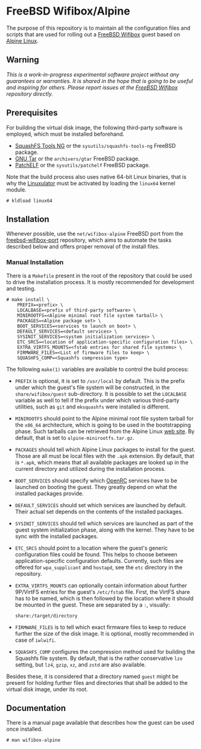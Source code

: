 # FreeBSD Wifibox/Alpine

The purpose of this repository is to maintain all the configuration
files and scripts that are used for rolling out a [FreeBSD Wifibox]
guest based on [Alpine Linux].

## Warning

*This is a work-in-progress experimental software project without any
guarantees or warranties.  It is shared in the hope that is going to
be useful and inspiring for others.  Please report issues at the
[FreeBSD Wifibox] repository directly.*

## Prerequisites

For building the virtual disk image, the following third-party
software is employed, which must be installed beforehand.

- [SquashFS Tools NG] or the `sysutils/squashfs-tools-ng` FreeBSD
  package.
- [GNU Tar] or the `archivers/gtar` FreeBSD package.
- [PatchELF] or the `sysutils/patchelf` FreeBSD package.

Note that the build process also uses native 64-bit Linux binaries,
that is why the [Linuxulator] must be activated by loading the
`linux64` kernel module.

```console
# kldload linux64
```

## Installation

Whenever possible, use the `net/wifibox-alpine` FreeBSD port from the
[freebsd-wifibox-port] repository, which aims to automate the tasks
described below and offers proper removal of the install files.

### Manual Installation

There is a `Makefile` present in the root of the repository that could
be used to drive the installation process.  It is mostly recommended
for development and testing.

```console
# make install \
	PREFIX=<prefix> \
	LOCALBASE=<prefix of third-party software> \
	MINIROOTFS=<Alpine minimal root file system tarball> \
	PACKAGES=<Alpine package set> \
	BOOT_SERVICES=<services to launch on boot> \
	DEFAULT_SERVICES=<default services> \
	SYSINIT_SERVICES=<system initialization services> \
	ETC_SRCS=<location of application-specific configuration files> \
	EXTRA_VIRTFS_MOUNTS=<fstab entries for shared file systems> \
	FIRMWARE_FILES=<List of firmware files to keep> \
	SQUASHFS_COMP=<Squashfs compression type>
```

The following `make(1)` variables are available to control the build
process:

- `PREFIX` is optional, it is set to `/usr/local` by default.  This is
  the prefix under which the guest's file system will be constructed,
  in the `share/wifibox/guest` sub-directory.  It is possible to set
  the `LOCALBASE` variable as well to tell if the prefix under which
  various third-party utilities, such as `git` and `mksquashfs` were
  installed is different.

- `MINIROOTFS` should point to the Alpine minimal root file system
  tarball for the `x86_64` architecture, which is going to be used in
  the bootstrapping phase.  Such tarballs can be retrieved from the
  Alpine Linux [web site](https://alpinelinux.org/downloads/).  By
  default, that is set to `alpine-minirootfs.tar.gz`.

- `PACKAGES` should tell which Alpine Linux packages to install for
  the guest.  Those are all must be local files with the `.apk`
  extension.  By default, that is `*.apk`, which means that all
  available packages are looked up in the current directory and
  utilized during the installation process.

- `BOOT_SERVICES` should specify which [OpenRC] services have to be
  launched on booting the guest.  They greatly depend on what the
  installed packages provide.

- `DEFAULT_SERVICES` should set which services are launched by
  default.  Their actual set depends on the contents of the installed
  packages.

- `SYSINIT_SERVICES` should tell which services are launched as part
  of the guest system initialization phase, along with the kernel.
  They have to be sync with the installed packages.

- `ETC_SRCS` should point to a location where the guest's generic
  configuration files could be found.  This helps to choose between
  application-specific configuration defaults.  Currently, such files
  are offered for `wpa_supplicant` and `hostapd`, see the `etc`
  directory in the repository.

- `EXTRA_VIRTFS_MOUNTS` can optionally contain information about
  further 9P/VirtFS entries for the guest's `/etc/fstab` file.  First,
  the VirtFS share has to be named, which is then followed by the
  location where it should be mounted in the guest.  These are
  separated by a `:`, visually:

	  share:/target/directory

- `FIRMWARE_FILES` is to tell which exact firmware files to keep to
  reduce further the size of the disk image.  It is optional, mostly
  recommended in case of `iwlwifi`.

- `SQUASHFS_COMP` configures the compression method used for building
  the Squashfs file system.  By default, that is the rather
  conservative `lzo` setting, but `lz4`, `gzip`, `xz`, and `zstd` are
  also available.

Besides these, it is considered that a directory named `guest` might
be present for holding further files and directories that shall be
added to the virtual disk image, under its root.

## Documentation

There is a manual page available that describes how the guest can be
used once installed.

```console
# man wifibox-alpine
```

[FreeBSD Wifibox]: https://github.com/pgj/freebsd-wifibox
[Alpine Linux]: https://alpinelinux.org/
[SquashFS Tools NG]: https://infraroot.at/projects/squashfs-tools-ng/
[GNU Tar]: https://www.gnu.org/software/tar/
[PatchELF]: https://github.com/NixOS/patchelf
[Linuxulator]: https://docs.freebsd.org/en/books/handbook/linuxemu/
[freebsd-wifibox-port]: https://github.com/pgj/freebsd-wifibox-port/
[OpenRC]: https://github.com/OpenRC/openrc
